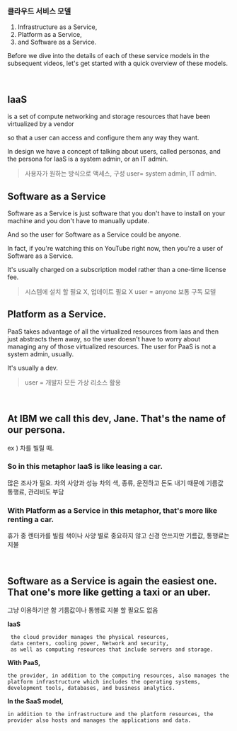 ### 클라우드 서비스 모델

1. Infrastructure as a Service, 
2. Platform as a Service, 
3. and Software as a Service. 

Before we dive into the details of each of these service models in the subsequent videos, let's get started with a quick overview of these models. 

​
 ## IaaS 
 is a set of compute networking and storage resources that have been virtualized by a vendor 
 
 so that a user can access and configure them any way they want.

 In design we have a concept of talking about users, called personas, and the persona for IaaS is a system admin, or an IT admin. 

> 사용자가 원하는 방식으로 액세스, 구성 
> user= system admin, IT admin.
​

## Software as a Service 

 Software as a Service is just software that you don't have to install on your machine and you don't have to manually update.
 
 And so the user for Software as a Service could be anyone.

 In fact, if you're watching this on YouTube right now, then you're a user of Software as a Service.
 
 It's usually charged on a subscription model rather than a one-time license fee.

> 시스템에 설치 할 필요 X, 업데이트 필요 X
> user = anyone
> 보통 구독 모델
​

## Platform as a Service. 
 PaaS takes advantage of all the virtualized resources from Iaas and then just abstracts them away, 
 so the user doesn't have to worry about managing any of those virtualized resources. 
 The user for PaaS is not a system admin, usually. 
 
 It's usually a dev.

 > user = 개발자
 모든 가상 리소스 활용

​

## At IBM we call this dev, Jane. That's the name of our persona.


ex ) 차를 빌릴 때. 

### So in this metaphor IaaS is like leasing a car. 

많은 조사가 필요. 차의 사양과 성능
차의 색, 종류, 운전하고 돈도 내기 때문에
기름값 통행료, 관리비도 부담

### With Platform as a Service in this metaphor, that's more like renting a car. 

휴가 중 렌터카를 빌림 
색이나 사양 별로 중요하지 않고 신경 안쓰지만
기름값, 통행료는 지불

​

## Software as a Service is again the easiest one. That one's more like getting a taxi or an uber. 

그냥 이용하기만 함
기름값이나 통행료 지불 할 필요도 없음
​

**IaaS**
``` 
 the cloud provider manages the physical resources, 
 data centers, cooling power, Network and security, 
 as well as computing resources that include servers and storage. 
 ```
    
**With PaaS,** 
```
the provider, in addition to the computing resources, also manages the platform infrastructure which includes the operating systems, development tools, databases, and business analytics. 
```
**In the SaaS model,** 
```
in addition to the infrastructure and the platform resources, the provider also hosts and manages the applications and data.
```